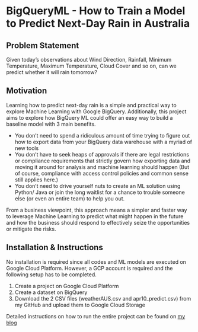 # BigQueryML - How to Train a Model to Predict Next-Day Rain in Australia

## Problem Statement
Given today’s observations about Wind Direction, Rainfall, Minimum Temperature, Maximum Temperature, Cloud Cover and so on, can we predict whether it will rain tomorrow?

## Motivation
Learning how to predict next-day rain is a simple and practical way to explore Machine Learning with Google BigQuery. Additionally, this project aims to explore how BigQuery ML could offer an easy way to build a baseline model with 3 main benefits. 
- You don’t need to spend a ridiculous amount of time trying to figure out how to export data from your BigQuery data warehouse with a myriad of new tools
- You don’t have to seek heaps of approvals if there are legal restrictions or compliance requirements that strictly govern how exporting data and moving it around for analysis and machine learning should happen (But of course, compliance with access control policies and common sense still applies here.)
- You don’t need to drive yourself nuts to create an ML solution using Python/ Java or join the long waitlist for a chance to trouble someone else (or even an entire team) to help you out.

From a business viewpoint, this approach means a simpler and faster way to leverage Machine Learning to predict what might happen in the future and how the business should respond to effectively seize the opportunities or mitigate the risks.

## Installation & Instructions
No installation is required since all codes and ML models are executed on Google Cloud Platform. However, a GCP account is required and the following setup has to be completed. 
1. Create a project on Google Cloud Platform
2. Create a dataset on BigQuery
3. Download the 2 CSV files (weatherAUS.csv and apr10_predict.csv) from my GitHub and upload them to Google Cloud Storage

Detailed instructions on how to run the entire project can be found on [my blog](http://thedigitalskye.com/2021/04/13/how-to-train-a-classification-model-to-predict-next-day-rain-with-google-bigquery-ml/) 
